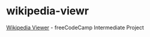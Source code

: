 # wikipedia-viewr
[Wikipedia Viewer](https://boniverski.github.io/wikipedia-viewer/) - freeCodeCamp Intermediate Project
